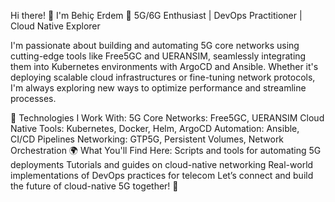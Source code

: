 
Hi there! 👋 I'm Behiç Erdem
🚀 5G/6G Enthusiast | DevOps Practitioner | Cloud Native Explorer

I'm passionate about building and automating 5G core networks using cutting-edge tools like Free5GC and UERANSIM, seamlessly integrating them into Kubernetes environments with ArgoCD and Ansible. Whether it's deploying scalable cloud infrastructures or fine-tuning network protocols, I'm always exploring new ways to optimize performance and streamline processes.

🔧 Technologies I Work With:
5G Core Networks: Free5GC, UERANSIM
Cloud Native Tools: Kubernetes, Docker, Helm, ArgoCD
Automation: Ansible, CI/CD Pipelines
Networking: GTP5G, Persistent Volumes, Network Orchestration
🌍 What You'll Find Here:
Scripts and tools for automating 5G deployments
Tutorials and guides on cloud-native networking
Real-world implementations of DevOps practices for telecom
Let’s connect and build the future of cloud-native 5G together! 🚀
